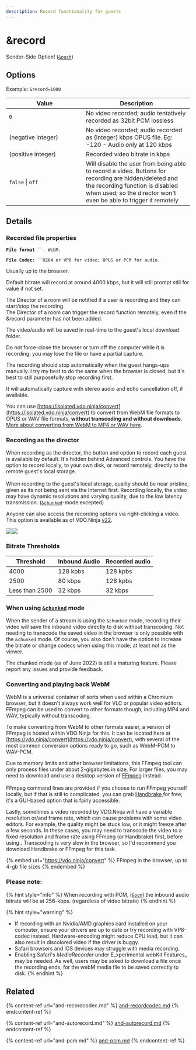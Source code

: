 ```yaml
---
description: Record functionality for guests
---
```


# \&record

Sender-Side Option! ([`&push`](../../source-settings/push.md))

## Options

Example: `&record=1000`

<table><thead><tr><th width="195">Value</th><th>Description</th></tr></thead><tbody><tr><td><code>0</code></td><td>No video recorded; audio tentatively recorded as 32bit PCM lossless</td></tr><tr><td>(negative integer)</td><td>No video recorded; audio recorded as {integer} kbps OPUS file. Eg: -120 - Audio only at 120 kbps</td></tr><tr><td>(positive integer)</td><td>Recorded video bitrate in kbps</td></tr><tr><td><code>false</code> | <code>off</code></td><td>Will disable the user from being able to record a video. Buttons for recording are hidden/deleted and the recording function is disabled when used; so the director won't even be able to trigger it remotely</td></tr></tbody></table>

## Details

### Recorded file properties

**`File format`**` ``- WebM.` &#x20;

**`File Codec:`**` ``H264 or VP8 for video; OPUS or PCM for audio.` &#x20;

Usually up to the browser.

Default bitrate will record at around 4000 kbps, but it will still prompt still for value if not set.

The Director of a room will be notified if a user is recording and they can start/stop the recording.\
The Director of a room can trigger the record function remotely, even if the \&record parameter has not been added.

The video/audio will be saved in real-time to the guest's local download folder.

Do not force-close the browser or turn off the computer while it is recording; you may lose the file or have a partial capture.

The recording should stop automatically when the guest hangs-ups manually. I try my best to do the same when the browser is closed, but it's best to still purposefully stop recording first.

It will automatically capture with stereo audio and echo cancellation off, if available.

You can use [https://isolated.vdo.ninja/convert](https://isolated.vdo.ninja/convert) to convert from WebM file formats to OPUS or WAV file formats, **without transcoding and without downloads**. [More about converting from WebM to MP4 or WAV here](and-record.md#converting-and-playing-back-webm).

### Recording as the director

When recording as the director, the button and option to record each guest is available by default.  It's hidden behind Advanced controls. You have the option to record locally, to your own disk, or record remotely, directly to the remote guest's local storage.\
\
When recording to the guest's local storage, quality should be near pristine, given as its not being sent via the Internet first.  Recording locally, the video may have dynamic resolutions and varying quality, due to the low latency transmission. ([`&chunked`](../../newly-added-parameters/and-chunked.md)-mode excepted)

Anyone can also access the recording options via right-clicking a video. This option is available as of VDO.Ninja [v22](../../releases/v22.md).

![](<../../.gitbook/assets/image (102) (1) (1).png>)![](<../../.gitbook/assets/image (101) (1).png>)

### Bitrate Thresholds

| Threshold      | Inbound Audio | Recorded audio |
| -------------- | ------------- | -------------- |
| 4000           | 128 kpbs      | 128 kpbs       |
| 2500           | 80 kbps       | 128 kpbs       |
| Less than 2500 | 32 kbps       | 32 kbps        |

### When using [`&chunked`](../../newly-added-parameters/and-chunked.md) mode

When the sender of a stream is using the `&chunked` mode, recording their video will save the inbound video directly to disk without transcoding. Not needing to transcode the saved video in the browser is only possible with the `&chunked` mode. Of course, you also don't have the option to increase the bitrate or change codecs when using this mode; at least not as the viewer.

The chunked mode (as of June 2022) is still a maturing feature. Please report any issues and provide feedback.

### Converting and playing back WebM

WebM is a universal container of sorts when used within a Chromium browser, but it doesn't always work well for VLC or popular video editors. FFmpeg can be used to convert to other formats though, including MP4 and WAV, typically without transcoding.

To make converting from WebM to other formats easier, a version of FFmpeg is hosted within VDO.Ninja for this. It can be located here at [https://vdo.ninja/convert](https://vdo.ninja/convert), with several of the most common conversion options ready to go, such as WebM-PCM to WAV-PCM.

Due to memory limits and other browser limitations, this FFmpeg tool can only process files under about 2-gigabytes in size. For larger files, you may need to download and use a desktop version of [FFmpeg](https://ffmpeg.org/download.html) instead.\
\
FFmpeg command lines are provided if you choose to run FFmpeg yourself locally, but if that is still to complicated, you can grab [Handbrake ](https://handbrake.fr/)for free; it's a GUI-based option that is fairly accessible.

Lastly, sometimes a video recorded by VDO.Ninja will have a variable resolution or/and frame rate, which can cause problems with some video editors. For example, the quality might be stuck low, or it might freeze after a few seconds. In these cases, you may need to transcode the video to a fixed resolution and frame rate using FFmpeg (or Handbrake) first, before using.. Transcoding is very slow in the browser, so I'd recommend  you download Handbrake or FFmpeg for this task.

{% embed url="https://vdo.ninja/convert" %}
FFmpeg in the browser; up to 4-gb file sizes
{% endembed %}

### Please note:

{% hint style="info" %}
When recording with PCM, ([`&pcm`](and-pcm.md)) the inbound audio bitrate will be at 256-kbps. (regardless of video bitrate)
{% endhint %}

{% hint style="warning" %}
* If recording with an Nvidia/AMD graphics card installed on your computer, ensure your drivers are up to date or try recording with VP8-codec instead. Hardware-encoding might reduce CPU load, but it can also result in discolored video if the driver is buggy.
* Safari browsers and iOS devices may struggle with media recording.
* Enabling Safari's _MediaRecorder_ under E_xperimental webKit Features_ may be needed. As well, users may be asked to download a file once the recording ends, for the webM media file to be saved correctly to disk.
{% endhint %}

## Related

{% content-ref url="and-recordcodec.md" %}
[and-recordcodec.md](and-recordcodec.md)
{% endcontent-ref %}

{% content-ref url="and-autorecord.md" %}
[and-autorecord.md](and-autorecord.md)
{% endcontent-ref %}

{% content-ref url="and-pcm.md" %}
[and-pcm.md](and-pcm.md)
{% endcontent-ref %}
